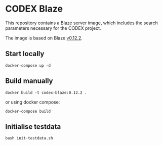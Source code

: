 # CODEX Blaze

This repository contains a Blaze server image, which includes the search parameters necessary for the CODEX project.

The image is based on Blaze [v0.12.2](https://github.com/samply/blaze/releases/tag/v0.12.2).

## Start locally

`docker-compose up -d`

## Build manually

`docker build -t codex-blaze:0.12.2 .`

or using docker compose:

`docker-compose build`

## Initialise testdata

`bash init-testdata.sh`
